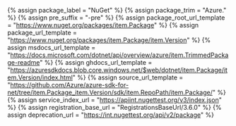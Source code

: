 {% assign package_label = "NuGet" %}
{% assign package_trim = "Azure." %}
{% assign pre_suffix = "-pre" %}
{% assign package_root_url_template = "https://www.nuget.org/packages/item.Package" %}
{% assign package_url_template = "https://www.nuget.org/packages/item.Package/item.Version" %}
{% assign msdocs_url_template = "https://docs.microsoft.com/dotnet/api/overview/azure/item.TrimmedPackage-readme" %}
{% assign ghdocs_url_template = "https://azuresdkdocs.blob.core.windows.net/$web/dotnet/item.Package/item.Version/index.html" %}
{% assign source_url_template = "https://github.com/Azure/azure-sdk-for-net/tree/item.Package_item.Version/sdk/item.RepoPath/item.Package/" %}
{% assign service_index_url = "https://apiint.nugettest.org/v3/index.json" %}
{% assign registration_base_url = "RegistrationsBaseUrl/3.6.0" %}
{% assign deprecation_url = "https://int.nugettest.org/api/v2/package" %}